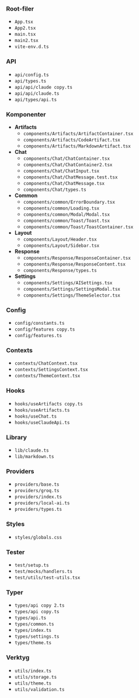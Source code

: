 
### Root-filer
- `App.tsx`
- `App2.tsx`
- `main.tsx`
- `main2.tsx`
- `vite-env.d.ts`

### API
- `api/config.ts`
- `api/types.ts`
- `api/api/claude copy.ts`
- `api/api/claude.ts`
- `api/types/api.ts`

### Komponenter
- **Artifacts**
  - `components/Artifacts/ArtifactContainer.tsx`
  - `components/Artifacts/CodeArtifact.tsx`
  - `components/Artifacts/MarkdownArtifact.tsx`
- **Chat**
  - `components/Chat/ChatContainer.tsx`
  - `components/Chat/ChatContainer2.tsx`
  - `components/Chat/ChatInput.tsx`
  - `components/Chat/ChatMessage.test.tsx`
  - `components/Chat/ChatMessage.tsx`
  - `components/Chat/types.ts`
- **Common**
  - `components/common/ErrorBoundary.tsx`
  - `components/common/Loading.tsx`
  - `components/common/Modal/Modal.tsx`
  - `components/common/Toast/Toast.tsx`
  - `components/common/Toast/ToastContainer.tsx`
- **Layout**
  - `components/Layout/Header.tsx`
  - `components/Layout/Sidebar.tsx`
- **Response**
  - `components/Response/ResponseContainer.tsx`
  - `components/Response/ResponseContent.tsx`
  - `components/Response/types.ts`
- **Settings**
  - `components/Settings/AISettings.tsx`
  - `components/Settings/SettingsModal.tsx`
  - `components/Settings/ThemeSelector.tsx`

### Config
- `config/constants.ts`
- `config/features copy.ts`
- `config/features.ts`

### Contexts
- `contexts/ChatContext.tsx`
- `contexts/SettingsContext.tsx`
- `contexts/ThemeContext.tsx`

### Hooks
- `hooks/useArtifacts copy.ts`
- `hooks/useArtifacts.ts`
- `hooks/useChat.ts`
- `hooks/useClaudeApi.ts`

### Library
- `lib/claude.ts`
- `lib/markdown.ts`

### Providers
- `providers/base.ts`
- `providers/groq.ts`
- `providers/index.ts`
- `providers/local-ai.ts`
- `providers/types.ts`

### Styles
- `styles/globals.css`

### Tester
- `test/setup.ts`
- `test/mocks/handlers.ts`
- `test/utils/test-utils.tsx`

### Typer
- `types/api copy 2.ts`
- `types/api copy.ts`
- `types/api.ts`
- `types/common.ts`
- `types/index.ts`
- `types/settings.ts`
- `types/theme.ts`

### Verktyg
- `utils/index.ts`
- `utils/storage.ts`
- `utils/theme.ts`
- `utils/validation.ts`

